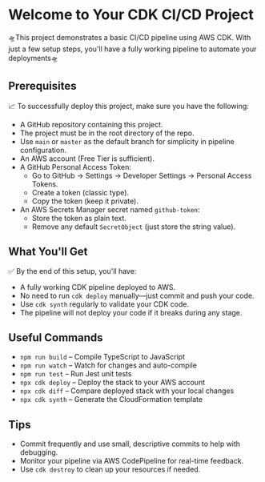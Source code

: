 # Welcome to Your CDK CI/CD Project

🛸This project demonstrates a basic CI/CD pipeline using AWS CDK. With just a few setup steps, you'll have a fully working pipeline to automate your deployments🛸

## Prerequisites

📈 To successfully deploy this project, make sure you have the following:

- A GitHub repository containing this project.
- The project must be in the root directory of the repo.
- Use `main` or `master` as the default branch for simplicity in pipeline configuration.
- An AWS account (Free Tier is sufficient).
- A GitHub Personal Access Token:
  - Go to GitHub → Settings → Developer Settings → Personal Access Tokens.
  - Create a token (classic type).
  - Copy the token (keep it private).
- An AWS Secrets Manager secret named `github-token`:
  - Store the token as plain text.
  - Remove any default `SecretObject` (just store the string value).

## What You'll Get

✅ By the end of this setup, you'll have:

- A fully working CDK pipeline deployed to AWS.
- No need to run `cdk deploy` manually—just commit and push your code.
- Use `cdk synth` regularly to validate your CDK code.
- The pipeline will not deploy your code if it breaks during any stage.

## Useful Commands

- `npm run build` – Compile TypeScript to JavaScript
- `npm run watch` – Watch for changes and auto-compile
- `npm run test` – Run Jest unit tests
- `npx cdk deploy` – Deploy the stack to your AWS account
- `npx cdk diff` – Compare deployed stack with your local changes
- `npx cdk synth` – Generate the CloudFormation template

## Tips

- Commit frequently and use small, descriptive commits to help with debugging.
- Monitor your pipeline via AWS CodePipeline for real-time feedback.
- Use `cdk destroy` to clean up your resources if needed.
